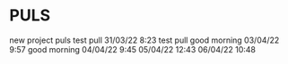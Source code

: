 # PULS
new project puls
test pull
31/03/22 8:23 test pull
good morning
03/04/22 9:57 good morning
04/04/22 9:45
05/04/22 12:43
06/04/22 10:48
